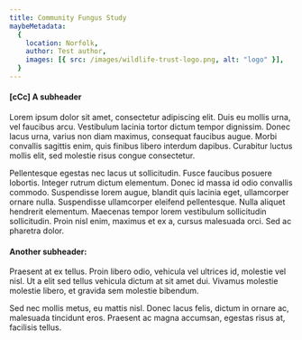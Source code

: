 ```yaml
---
title: Community Fungus Study
maybeMetadata:
  {
    location: Norfolk,
    author: Test author,
    images: [{ src: /images/wildlife-trust-logo.png, alt: "logo" }],
  }
---
```


#### [cCc] A subheader

Lorem ipsum dolor sit amet, consectetur adipiscing elit. Duis eu mollis urna, vel faucibus arcu. Vestibulum lacinia tortor dictum tempor dignissim. Donec lacus urna, varius non diam maximus, consequat faucibus augue. Morbi convallis sagittis enim, quis finibus libero interdum dapibus. Curabitur luctus mollis elit, sed molestie risus congue consectetur.

Pellentesque egestas nec lacus ut sollicitudin. Fusce faucibus posuere lobortis. Integer rutrum dictum elementum. Donec id massa id odio convallis commodo. Suspendisse lorem augue, blandit quis lacinia eget, ullamcorper ornare nulla. Suspendisse ullamcorper eleifend pellentesque. Nulla aliquet hendrerit elementum. Maecenas tempor lorem vestibulum sollicitudin sollicitudin. Proin nisl enim, maximus et ex a, cursus malesuada orci. Sed ac pharetra dolor.

#### Another subheader:

Praesent at ex tellus. Proin libero odio, vehicula vel ultrices id, molestie vel nisl. Ut a elit sed tellus vehicula dictum at sit amet dui. Vivamus molestie molestie libero, et gravida sem molestie bibendum.

Sed nec mollis metus, eu mattis nisl. Donec lacus felis, dictum in ornare ac, malesuada tincidunt eros. Praesent ac magna accumsan, egestas risus at, facilisis tellus.
